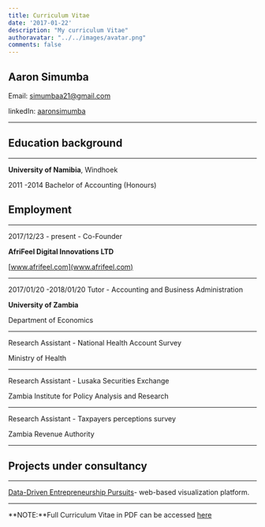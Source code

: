```yaml
---
title: Curriculum Vitae
date: '2017-01-22'
description: "My curriculum Vitae"
authoravatar: "../../images/avatar.png"
comments: false
---
```


Aaron Simumba
-------------

Email: simumbaa21@gmail.com

linkedIn: [aaronsimumba](https://linkedin.com/in/aaronsimumba)

***

Education background
--------------------
***
  **University of Namibia**, Windhoek

2011 -2014 Bachelor of Accounting (Honours)

Employment
----------
***
2017/12/23 - present - Co-Founder

  **AfriFeel Digital Innovations LTD**
  
[www.afrifeel.com](www.afrifeel.com)
***
2017/01/20 -2018/01/20 Tutor - Accounting and Business Administration
  
  **University of Zambia**
  
  Department of Economics
  ****
  Research Assistant - National Health Account Survey
  
  Ministry of Health
  ***
  
  Research Assistant - Lusaka Securities Exchange
  
  Zambia Institute for Policy Analysis and Research
  ***
  Research Assistant - Taxpayers perceptions survey
  
  Zambia Revenue Authority
  ***
  Projects under consultancy
----------
***
[Data-Driven Entrepreneurship Pursuits](https://bongohive.co.zm/data-driven-entrepreneurship/)- web-based visualization platform.


***
**NOTE:**Full Curriculum Vitae in PDF can be accessed [here](https://drive.google.com/open?id=13rHQSmi1e9blW2ns4NKP8_cD96yWxXDq)